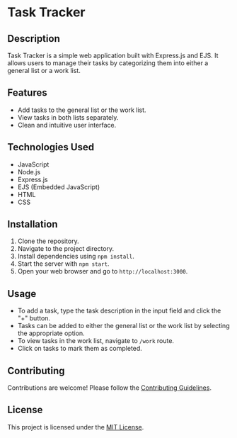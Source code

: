 # Task Tracker

## Description
Task Tracker is a simple web application built with Express.js and EJS. It allows users to manage their tasks by categorizing them into either a general list or a work list.

## Features
- Add tasks to the general list or the work list.
- View tasks in both lists separately.
- Clean and intuitive user interface.

## Technologies Used
- JavaScript
- Node.js
- Express.js
- EJS (Embedded JavaScript)
- HTML
- CSS

## Installation
1. Clone the repository.
2. Navigate to the project directory.
3. Install dependencies using `npm install`.
4. Start the server with `npm start`.
5. Open your web browser and go to `http://localhost:3000`.

## Usage
- To add a task, type the task description in the input field and click the "+" button.
- Tasks can be added to either the general list or the work list by selecting the appropriate option.
- To view tasks in the work list, navigate to `/work` route.
- Click on tasks to mark them as completed.

## Contributing
Contributions are welcome! Please follow the [Contributing Guidelines](CONTRIBUTING.md).

## License
This project is licensed under the [MIT License](LICENSE).
